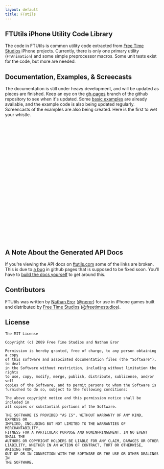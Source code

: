 ```yaml
---
layout: default
title: FTUtils
---
```


FTUtils iPhone Utility Code Library
-----------------------------------

The code in FTUtils is common utility code extracted from [Free Time Studios](http://www.freetimestudios.com/) iPhone projects. Currently, there is only one primary utility (`FTAnimation`) and some simple preprocessor macros. Some unit tests exist for the code, but more are needed.

Documentation, Examples, & Screecasts
-------------------------------------

The documentation is still under heavy development, and will be updated as pieces are finished. Keep an eye on the [gh-pages](http://github.com/neror/ftutils/tree/gh-pages "neror's ftutils at gh-pages - GitHub") branch of the github repository to see when it's updated. Some [basic examples](http://github.com/neror/ftutils/tree/master/Examples/ "Examples at master from neror's ftutils - GitHub") are already available, and the example code is also being updated regularly. Screencasts of the examples are also being created. Here is the first to wet your whistle.

<object width="480" height="385"><param name="movie" value="http://www.youtube.com/v/UMYP-qEKs9Q&hl=en_US&fs=1&"></param><param name="allowFullScreen" value="true"></param><param name="allowscriptaccess" value="always"></param><embed src="http://www.youtube.com/v/UMYP-qEKs9Q&hl=en_US&fs=1&" type="application/x-shockwave-flash" allowscriptaccess="always" allowfullscreen="true" width="480" height="385"></embed></object>

A Note About the Generated API Docs
-----------------------------------

If you're viewing the API docs on [ftutils.com](http://ftutils.com/ "FTUtils") some of the links are broken. This is due to [a bug](http://github.com/mojombo/jekyll/issues#issue/107 "Issues - mojombo/jekyll - GitHub") in github pages that is supposed to be fixed soon. You'll have to [build the docs yourself](/docs/docset/ "Building the API Docs Yourself") to get around this.

Contributors
------------

FTUtils was written by [Nathan Eror](http://www.neror.com/ "neror.com") ([@neror](http://twitter.com/neror)) for use in iPhone games built and distributed by [Free Time Studios](http://www.freetimestudios.com/ "Free Time Studios") ([@freetimestudios](http://twitter.com/freetimestudios)).

License
-------
    The MIT License
    
    Copyright (c) 2009 Free Time Studios and Nathan Eror
    
    Permission is hereby granted, free of charge, to any person obtaining a copy
    of this software and associated documentation files (the "Software"), to deal
    in the Software without restriction, including without limitation the rights
    to use, copy, modify, merge, publish, distribute, sublicense, and/or sell
    copies of the Software, and to permit persons to whom the Software is
    furnished to do so, subject to the following conditions:
    
    The above copyright notice and this permission notice shall be included in
    all copies or substantial portions of the Software.
    
    THE SOFTWARE IS PROVIDED "AS IS", WITHOUT WARRANTY OF ANY KIND, EXPRESS OR
    IMPLIED, INCLUDING BUT NOT LIMITED TO THE WARRANTIES OF MERCHANTABILITY,
    FITNESS FOR A PARTICULAR PURPOSE AND NONINFRINGEMENT. IN NO EVENT SHALL THE
    AUTHORS OR COPYRIGHT HOLDERS BE LIABLE FOR ANY CLAIM, DAMAGES OR OTHER
    LIABILITY, WHETHER IN AN ACTION OF CONTRACT, TORT OR OTHERWISE, ARISING FROM,
    OUT OF OR IN CONNECTION WITH THE SOFTWARE OR THE USE OR OTHER DEALINGS IN
    THE SOFTWARE.
     
